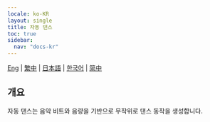 ```yaml
---
locale: ko-KR
layout: single
title: 자동 댄스
toc: true
sidebar:
  nav: "docs-kr"
---
```

[Eng](/dancexr/features/autodance) | [繁中](/tw/dancexr/features/autodance) | [日本語](/jp/dancexr/features/autodance) | [한국어](/kr/dancexr/features/autodance) | [简中](/zh/dancexr/features/autodance)


## 개요
자동 댄스는 음악 비트와 음량을 기반으로 무작위로 댄스 동작을 생성합니다.